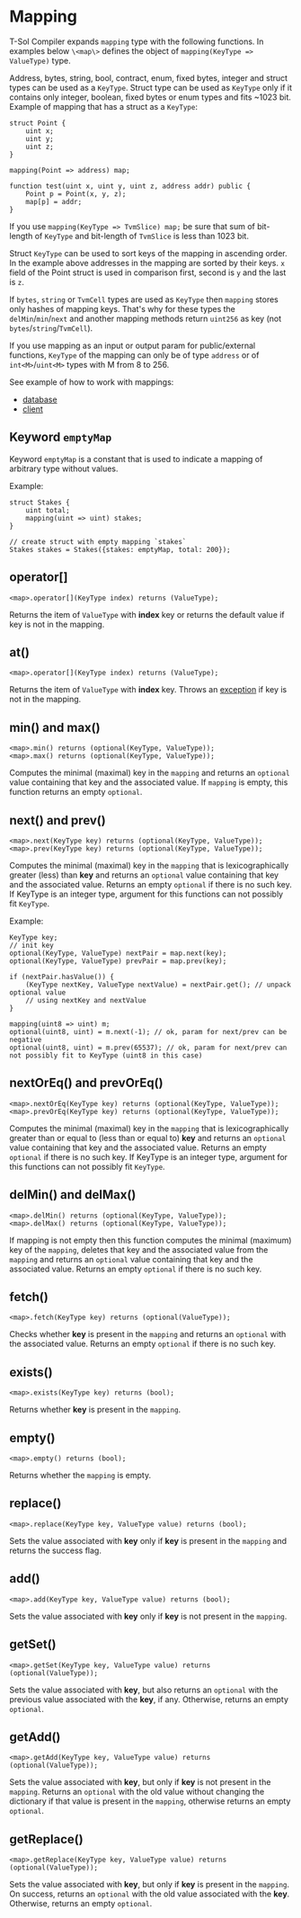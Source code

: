 # Mapping

T-Sol Compiler expands `mapping` type with the following functions. In examples below `\<map\>` defines the object of `mapping(KeyType => ValueType)` type.

Address, bytes, string, bool, contract, enum, fixed bytes, integer and struct types can be used as a `KeyType`. Struct type can be used as `KeyType` only if it contains only integer, boolean, fixed bytes or enum types and fits \~1023 bit. Example of mapping that has a struct as a `KeyType`:

```solidity
struct Point {
    uint x;
    uint y;
    uint z;
}

mapping(Point => address) map;

function test(uint x, uint y, uint z, address addr) public {
    Point p = Point(x, y, z);
    map[p] = addr;
}
```

If you use `mapping(KeyType => TvmSlice) map;` be sure that sum of bit-length of `KeyType` and bit-length of `TvmSlice` is less than 1023 bit.

Struct `KeyType` can be used to sort keys of the mapping in ascending order. In the example above addresses in the mapping are sorted by their keys. `x` field of the Point struct is used in comparison first, second is `y` and the last is `z`.

If `bytes`, `string` or `TvmCell` types are used as `KeyType` then `mapping` stores only hashes of mapping keys. That's why for these types the `delMin`/`min`/`next` and another mapping methods return `uint256` as key (not `bytes`/`string`/`TvmCell`).

If you use mapping as an input or output param for public/external functions, `KeyType` of the mapping can only be of type `address` or of `int<M>`/`uint<M>` types with M from 8 to 256.

See example of how to work with mappings:

* [database](https://github.com/tonlabs/samples/blob/master/solidity/13\_BankCollector.sol)
* [client](https://github.com/tonlabs/samples/blob/master/solidity/13\_BankCollectorClient.sol)

## Keyword `emptyMap`

Keyword `emptyMap` is a constant that is used to indicate a mapping of arbitrary type without values.

Example:

```solidity
struct Stakes {
    uint total;
    mapping(uint => uint) stakes;
}

// create struct with empty mapping `stakes`
Stakes stakes = Stakes({stakes: emptyMap, total: 200});
```

## operator\[]

```solidity
<map>.operator[](KeyType index) returns (ValueType);
```

Returns the item of `ValueType` with **index** key or returns the default value if key is not in the mapping.

## at()

```solidity
<map>.operator[](KeyType index) returns (ValueType);
```

Returns the item of `ValueType` with **index** key. Throws an [exception](../../troubleshooting/tvm-exception-codes.md) if key is not in the mapping.

## min() and max()

```solidity
<map>.min() returns (optional(KeyType, ValueType));
<map>.max() returns (optional(KeyType, ValueType));
```

Computes the minimal (maximal) key in the `mapping` and returns an `optional` value containing that key and the associated value. If `mapping` is empty, this function returns an empty `optional`.

## next() and prev()

```solidity
<map>.next(KeyType key) returns (optional(KeyType, ValueType));
<map>.prev(KeyType key) returns (optional(KeyType, ValueType));
```

Computes the minimal (maximal) key in the `mapping` that is lexicographically greater (less) than **key** and returns an `optional` value containing that key and the associated value. Returns an empty `optional` if there is no such key. If KeyType is an integer type, argument for this functions can not possibly fit `KeyType`.

Example:

```solidity
KeyType key;
// init key
optional(KeyType, ValueType) nextPair = map.next(key);
optional(KeyType, ValueType) prevPair = map.prev(key);

if (nextPair.hasValue()) {
    (KeyType nextKey, ValueType nextValue) = nextPair.get(); // unpack optional value
    // using nextKey and nextValue
}

mapping(uint8 => uint) m;
optional(uint8, uint) = m.next(-1); // ok, param for next/prev can be negative 
optional(uint8, uint) = m.prev(65537); // ok, param for next/prev can not possibly fit to KeyType (uint8 in this case)
```

## nextOrEq() and prevOrEq()

```solidity
<map>.nextOrEq(KeyType key) returns (optional(KeyType, ValueType));
<map>.prevOrEq(KeyType key) returns (optional(KeyType, ValueType));
```

Computes the minimal (maximal) key in the `mapping` that is lexicographically greater than or equal to (less than or equal to) **key** and returns an `optional` value containing that key and the associated value. Returns an empty `optional` if there is no such key. If KeyType is an integer type, argument for this functions can not possibly fit `KeyType`.

## delMin() and delMax()

```solidity
<map>.delMin() returns (optional(KeyType, ValueType));
<map>.delMax() returns (optional(KeyType, ValueType));
```

If mapping is not empty then this function computes the minimal (maximum) key of the `mapping`, deletes that key and the associated value from the `mapping` and returns an `optional` value containing that key and the associated value. Returns an empty `optional` if there is no such key.

## fetch()

```solidity
<map>.fetch(KeyType key) returns (optional(ValueType));
```

Checks whether **key** is present in the `mapping` and returns an `optional` with the associated value. Returns an empty `optional` if there is no such key.

## exists()

```solidity
<map>.exists(KeyType key) returns (bool);
```

Returns whether **key** is present in the `mapping`.

## empty()

```solidity
<map>.empty() returns (bool);
```

Returns whether the `mapping` is empty.

## replace()

```solidity
<map>.replace(KeyType key, ValueType value) returns (bool);
```

Sets the value associated with **key** only if **key** is present in the `mapping` and returns the success flag.

## add()

```solidity
<map>.add(KeyType key, ValueType value) returns (bool);
```

Sets the value associated with **key** only if **key** is not present in the `mapping`.

## getSet()

```solidity
<map>.getSet(KeyType key, ValueType value) returns (optional(ValueType));
```

Sets the value associated with **key**, but also returns an `optional` with the previous value associated with the **key**, if any. Otherwise, returns an empty `optional`.

## getAdd()

```solidity
<map>.getAdd(KeyType key, ValueType value) returns (optional(ValueType));
```

Sets the value associated with **key**, but only if **key** is not present in the `mapping`. Returns an `optional` with the old value without changing the dictionary if that value is present in the `mapping`, otherwise returns an empty `optional`.

## getReplace()

```solidity
<map>.getReplace(KeyType key, ValueType value) returns (optional(ValueType));
```

Sets the value associated with **key**, but only if **key** is present in the `mapping`. On success, returns an `optional` with the old value associated with the **key**. Otherwise, returns an empty `optional`.
